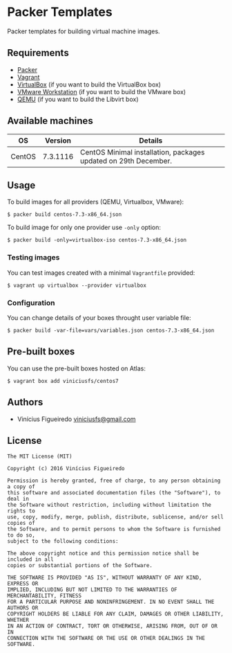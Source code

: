 # Packer Templates

Packer templates for building virtual machine images.


## Requirements

  - [Packer](http://packer.io/)
  - [Vagrant](http://vagrantup.com/)
  - [VirtualBox](http://virtualbox.org/) (if you want to build the VirtualBox box)
  - [VMware Workstation](http://vmware.com/products/workstation.html) (if you want to build the VMware box)
  - [QEMU](http://qemu.org/) (if you want to build the Libvirt box)


## Available machines

OS | Version | Details
---|---------|--------
CentOS | 7.3.1116 | CentOS Minimal installation, packages updated on 29th December.


## Usage

To build images for all providers (QEMU, Virtualbox, VMware):

    $ packer build centos-7.3-x86_64.json

To build image for only one provider use `-only` option:

    $ packer build -only=virtualbox-iso centos-7.3-x86_64.json

### Testing images

You can test images created with a minimal `Vagrantfile` provided:

    $ vagrant up virtualbox --provider virtualbox

### Configuration

You can change details of your boxes throught user variable file:

    $ packer build -var-file=vars/variables.json centos-7.3-x86_64.json

## Pre-built boxes

You can use the pre-built boxes hosted on Atlas:

    $ vagrant box add viniciusfs/centos7

## Authors

  - Vinícius Figueiredo <viniciusfs@gmail.com>


## License

    The MIT License (MIT)

    Copyright (c) 2016 Vinícius Figueiredo

    Permission is hereby granted, free of charge, to any person obtaining a copy of
    this software and associated documentation files (the "Software"), to deal in
    the Software without restriction, including without limitation the rights to
    use, copy, modify, merge, publish, distribute, sublicense, and/or sell copies of
    the Software, and to permit persons to whom the Software is furnished to do so,
    subject to the following conditions:

    The above copyright notice and this permission notice shall be included in all
    copies or substantial portions of the Software.

    THE SOFTWARE IS PROVIDED "AS IS", WITHOUT WARRANTY OF ANY KIND, EXPRESS OR
    IMPLIED, INCLUDING BUT NOT LIMITED TO THE WARRANTIES OF MERCHANTABILITY, FITNESS
    FOR A PARTICULAR PURPOSE AND NONINFRINGEMENT. IN NO EVENT SHALL THE AUTHORS OR
    COPYRIGHT HOLDERS BE LIABLE FOR ANY CLAIM, DAMAGES OR OTHER LIABILITY, WHETHER
    IN AN ACTION OF CONTRACT, TORT OR OTHERWISE, ARISING FROM, OUT OF OR IN
    CONNECTION WITH THE SOFTWARE OR THE USE OR OTHER DEALINGS IN THE SOFTWARE.

